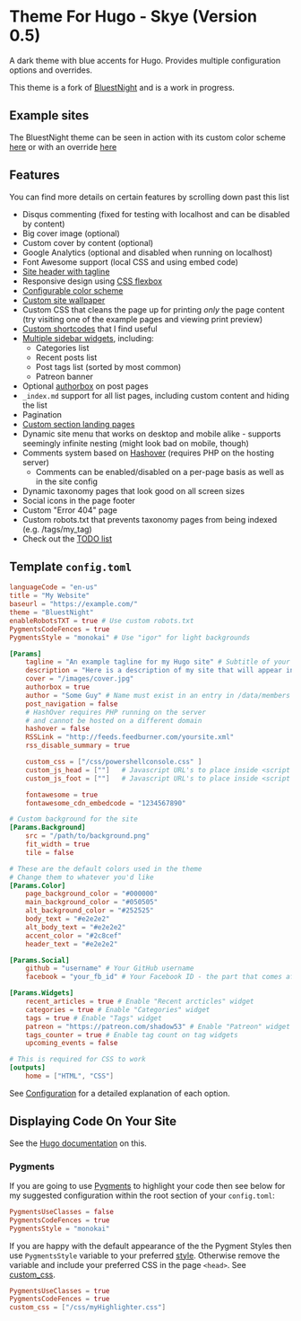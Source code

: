 # Theme For Hugo - Skye (Version 0.5)
A dark theme with blue accents for Hugo. Provides multiple configuration options and overrides.

This theme is a fork of [BluestNight](https://gitlab.com/Shadow53/BluestNight) and is a work in progress.

## Example sites
The BluestNight theme can be seen in action with its custom color scheme [here](https://mnbryant.com) or with an override [here](https://shadow53.com)

## Features

You can find more details on certain features by scrolling down past this list

- Disqus commenting (fixed for testing with localhost and can be disabled by content)
- Big cover image (optional)
- Custom cover by content (optional)
- Google Analytics (optional and disabled when running on localhost)
- Font Awesome support (local CSS and using embed code)
- [Site header with tagline](#site-headertagline)
- Responsive design using [CSS flexbox](https://developer.mozilla.org/en-US/docs/Web/CSS/CSS_Flexible_Box_Layout/Using_CSS_flexible_boxes)
- [Configurable color scheme](#custom-colors)
- [Custom site wallpaper](#custom-wallpaper)
- Custom CSS that cleans the page up for printing *only* the page content (try visiting one of the example pages and viewing print preview)
- [Custom shortcodes](#shortcodes) that I find useful
- [Multiple sidebar widgets](#sidebar-widgets), including:
  - Categories list
  - Recent posts list
  - Post tags list (sorted by most common)
  - Patreon banner
- Optional [authorbox](#authorbox) on post pages
- `_index.md` support for all list pages, including custom content and hiding the list
- Pagination
- [Custom section landing pages](#custom-section-landing-pages)
- Dynamic site menu that works on desktop and mobile alike - supports seemingly infinite nesting (might look bad on mobile, though)
- Comments system based on [Hashover](http://tildehash.com/?page=hashover) (requires PHP on the hosting server)
  - Comments can be enabled/disabled on a per-page basis as well as in the site config
- Dynamic taxonomy pages that look good on all screen sizes
- Social icons in the page footer
- Custom "Error 404" page
- Custom robots.txt that prevents taxonomy pages from being indexed (e.g. /tags/my_tag)
- Check out the [TODO list](https://github.com/Shadow53/BluestNight)

## Template `config.toml`

``` toml
languageCode = "en-us"
title = "My Website"
baseurl = "https://example.com/"
theme = "BluestNight"
enableRobotsTXT = true # Use custom robots.txt
PygmentsCodeFences = true
PygmentsStyle = "monokai" # Use "igor" for light backgrounds

[Params]
    tagline = "An example tagline for my Hugo site" # Subtitle of your site
    description = "Here is a description of my site that will appear in search engine results - W00t!" # Description of your site
    cover = "/images/cover.jpg"
    authorbox = true
    author = "Some Guy" # Name must exist in an entry in /data/members
    post_navigation = false
    # HashOver requires PHP running on the server
    # and cannot be hosted on a different domain
    hashover = false
    RSSLink = "http://feeds.feedburner.com/yoursite.xml"
    rss_disable_summary = true

    custom_css = ["/css/powershellconsole.css" ]
    custom_js_head = [""]	# Javascript URL's to place inside <script src=> tags in the header
    custom_js_foot = [""] 	# Javascript URL's to place inside <script src=> tags in the footer

    fontawesome = true
    fontawesome_cdn_embedcode = "1234567890"

# Custom background for the site
[Params.Background]
    src = "/path/to/background.png"
    fit_width = true
    tile = false

# These are the default colors used in the theme
# Change them to whatever you'd like
[Params.Color]
    page_background_color = "#000000"
    main_background_color = "#050505"
    alt_background_color = "#252525"
    body_text = "#e2e2e2"
    alt_body_text = "#e2e2e2"
    accent_color = "#2c8cef"
    header_text = "#e2e2e2"

[Params.Social]
    github = "username" # Your GitHub username
    facebook = "your_fb_id" # Your Facebook ID - the part that comes after https://facebook.com/ on your profile page

[Params.Widgets]
    recent_articles = true # Enable "Recent arcticles" widget
    categories = true # Enable "Categories" widget
    tags = true # Enable "Tags" widget
    patreon = "https://patreon.com/shadow53" # Enable "Patreon" widget
    tags_counter = true # Enable tag count on tag widgets
    upcoming_events = false

# This is required for CSS to work
[outputs]
    home = ["HTML", "CSS"]

```

See [Configuration](/CONFIGURATION.md) for a detailed explanation of each option.

## Displaying Code On Your Site

See the [Hugo documentation](https://gohugo.io/extras/highlighting/) on this.

### Pygments

If you are going to use [Pygments](http://pygments.org/) to highlight your code then see below for my suggested configuration within the root section of your `config.toml`:


``` toml
PygmentsUseClasses = false
PygmentsCodeFences = true
PygmentsStyle = "monokai"
```

If you are happy with the default appearance of the the Pygment Styles then use `PygmentsStyle` variable to your preferred [style](http://pygments.org/docs/styles/). Otherwise remove the variable and include your preferred CSS in the page `<head>`. See [custom_css](#/CONFIGURATION.md#custom_css).

``` toml
PygmentsUseClasses = true
PygmentsCodeFences = true
custom_css = ["/css/myHighlighter.css"]
```
